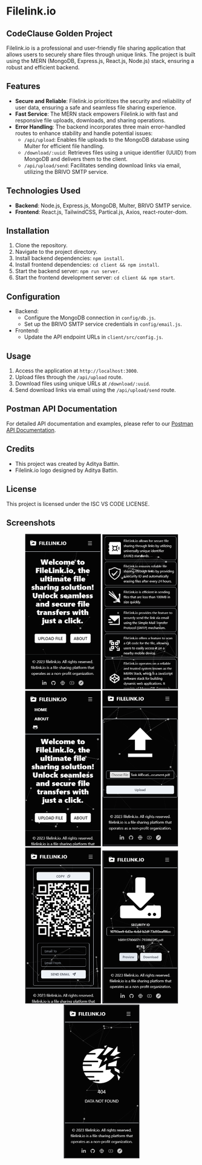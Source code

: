 # Filelink.io 
## CodeClause Golden Project

Filelink.io is a professional and user-friendly file sharing application that allows users to securely share files through unique links. The project is built using the MERN (MongoDB, Express.js, React.js, Node.js) stack, ensuring a robust and efficient backend.

## Features

- **Secure and Reliable**: Filelink.io prioritizes the security and reliability of user data, ensuring a safe and seamless file sharing experience.
- **Fast Service**: The MERN stack empowers Filelink.io with fast and responsive file uploads, downloads, and sharing operations.
- **Error Handling**: The backend incorporates three main error-handled routes to enhance stability and handle potential issues:
  - `/api/upload`: Enables file uploads to the MongoDB database using Multer for efficient file handling.
  - `/download/:uuid`: Retrieves files using a unique identifier (UUID) from MongoDB and delivers them to the client.
  - `/api/upload/send`: Facilitates sending download links via email, utilizing the BRIVO SMTP service.

## Technologies Used

- **Backend**: Node.js, Express.js, MongoDB, Multer, BRIVO SMTP service.
- **Frontend**: React.js, TailwindCSS, Partical.js, Axios, react-router-dom.

## Installation

1. Clone the repository.
2. Navigate to the project directory.
3. Install backend dependencies: `npm install`.
4. Install frontend dependencies: `cd client && npm install`.
5. Start the backend server: `npm run server`.
6. Start the frontend development server: `cd client && npm start`.

## Configuration

- Backend:
  - Configure the MongoDB connection in `config/db.js`.
  - Set up the BRIVO SMTP service credentials in `config/email.js`.
- Frontend:
  - Update the API endpoint URLs in `client/src/config.js`.

## Usage

1. Access the application at `http://localhost:3000`.
2. Upload files through the `/api/upload` route.
3. Download files using unique URLs at `/download/:uuid`.
4. Send download links via email using the `/api/upload/send` route.

## Postman API Documentation

For detailed API documentation and examples, please refer to our [Postman API Documentation](https://documenter.getpostman.com/view/23026707/2s946chEvE).


## Credits

- This project was created by Aditya Battin.
- Filelink.io logo designed by Aditya Battin.

## License

This project is licensed under the ISC VS CODE LICENSE.

## Screenshots
<div align="center">
  <img src="screenshorts/1.png" alt="Screenshot 1" width="200" />
  <img src="screenshorts/2.png" alt="Screenshot 2" width="200" />
  <img src="screenshorts/3.png" alt="Screenshot 3" width="200" />
  <img src="screenshorts/4.png" alt="Screenshot 4" width="200" />
  <img src="screenshorts/5.png" alt="Screenshot 5" width="200" />
  <img src="screenshorts/6.png" alt="Screenshot 6" width="200" />
  <img src="screenshorts/7.png" alt="Screenshot 7" width="200" />
</div>


